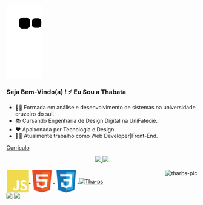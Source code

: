 ![Snake animation](https://github.com/rafaballerini/rafaballerini/blob/output/github-contribution-grid-snake.svg)

### Seja Bem-Vindo(a) ! ⚡ Eu Sou a Thabata
- 👩‍🎨 Formada em análise e desenvolvimento de sistemas na universidade cruzeiro do sul.
- 📚 Cursando Engenharia de Design Digital na UniFatecie.
- ❤ Apaixonada por Tecnologia e Design.
- 👩‍💻 Atualmente trabalho como Web Developer|Front-End.

 <a href="https://github.com/ThabataAmanda/MeuCv.pdf/blob/main/CV-Thabata-Amanda-Gomide.pdf"> Curriculo


<div align="center">
  <a href="https://github.com/ThabataAmanda">
  <img height="150em" src="https://github-readme-stats.vercel.app/api?username=ThabataAmanda&show_icons=true&theme=dracula&include_all_commits=true&count_private=true"/>
  <img height="150em" src="https://github-readme-stats.vercel.app/api/top-langs/?username=ThabataAmanda&layout=compact&langs_count=7&theme=dracula"/>
</div>
  
<div style="display: inline_block"><br>
  <img align="center" alt="Tha-Js" height="60" width="60" src="https://raw.githubusercontent.com/devicons/devicon/master/icons/javascript/javascript-plain.svg">
  <img align="center" alt="Tha-HTML" height="60" width="60" src="https://raw.githubusercontent.com/devicons/devicon/master/icons/html5/html5-original.svg">
  <img align="center" alt="Tha-CSS" height="60" width="60" src="https://raw.githubusercontent.com/devicons/devicon/master/icons/css3/css3-original.svg">
  <img align="center" alt="Tha-ps" height="60" width="60"  src="https://cdn.jsdelivr.net/gh/devicons/devicon/icons/photoshop/photoshop-plain.svg">
  
  <img align="right" alt="tharbs-pic" height="120" src="https://cdn.dribbble.com/users/2131993/screenshots/15628402/media/7bb0d27e44d8c2eff47276ae86bfd6a3.png?compress=1&resize=400x300">
</div>

 <div> 
  <a href= "mailto:thabataamanda@hotmail.com"><img margin src="https://img.shields.io/badge/Microsoft_Outlook-0078D4?style=for-the-badge&logo=microsoft-outlook&logoColor=white" target="_blank"></a>
  <a href="https://www.linkedin.com/in/thabataamandagomide/" target="_blank"><img src="https://img.shields.io/badge/-LinkedIn-%230077B5?style=for-the-badge&logo=linkedin&logoColor=white" target="_blank"></a> 
</div>


